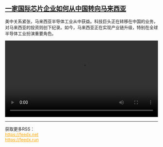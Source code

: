 <!--1725547623000-->
[一家国际芯片企业如何从中国转向马来西亚](https://www.dw.com/zh/%E4%B8%80%E5%AE%B6%E5%9B%BD%E9%99%85%E8%8A%AF%E7%89%87%E4%BC%81%E4%B8%9A%E5%A6%82%E4%BD%95%E4%BB%8E%E4%B8%AD%E5%9B%BD%E8%BD%AC%E5%90%91%E9%A9%AC%E6%9D%A5%E8%A5%BF%E4%BA%9A/a-70113106)
------

<p>美中关系紧张，马来西亚半导体工业从中获益。科技巨头正在转移在中国的业务，对马来西亚的投资则创下纪录。如今，马来西亚正在实现产业链升级，特别在全球半导体工业扮演重要角色。</small></p><video src="https://tvdownloaddw-a.akamaihd.net/Events/mp4/vdt_zh/2024/dwvgchi240902_malaysia_01icw_AVC_1280x720.mp4" controls style="width:100%"></video><br><hr><div>获取更多RSS：<br><a href="https://feedx.net" style="color:orange" target="_blank">https://feedx.net</a> <br><a href="https://feedx.run" style="color:orange" target="_blank">https://feedx.run</a><br></div>
